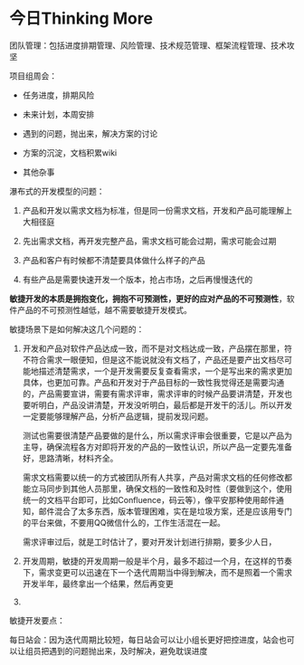 # 今日Thinking More



团队管理：包括进度排期管理、风险管理、技术规范管理、框架流程管理、技术攻坚



项目组周会：

* 任务进度，排期风险
* 未来计划，本周安排

* 遇到的问题，抛出来，解决方案的讨论

* 方案的沉淀，文档积累wiki

* 其他杂事



瀑布式的开发模型的问题：

1. 产品和开发以需求文档为标准，但是同一份需求文档，开发和产品可能理解上大相径庭

2. 先出需求文档，再开发完整产品，需求文档可能会过期，需求可能会过期

3. 产品和客户有时候都不清楚要具体做什么样子的产品
4. 有些产品是需要快速开发一个版本，抢占市场，之后再慢慢迭代的



**敏捷开发的本质是拥抱变化，拥抱不可预测性，更好的应对产品的不可预测性**，软件产品的不可预测性越低，越不需要敏捷开发模式。



敏捷场景下是如何解决这几个问题的：

1. 开发和产品对软件产品达成一致，而不是对文档达成一致，产品摆在那里，符不符合需求一眼便知，但是这不能说就没有文档了，产品还是要产出文档尽可能地描述清楚需求，一个是开发需要反复查看需求，一个是写出来的需求更加具体，也更加可靠。产品和开发对于产品目标的一致性我觉得还是需要沟通的，产品需要宣讲，需要有需求评审，需求评审的时候产品要讲清楚，开发也要听明白，产品没讲清楚，开发没听明白，最后都是开发干的活儿。所以开发一定要能够理解产品，分析产品逻辑，提前发现问题。

   测试也需要很清楚产品要做的是什么，所以需求评审会很重要，它是以产品为主导，确保流程各方对即将开发的产品的一致性认识，所以产品一定要先准备好，思路清晰，材料齐全。

   需求文档需要以统一的方式被团队所有人共享，产品对需求文档的任何修改都能立马同步到其他人员那里，确保文档的一致性和及时性（要做到这个，使用统一的文档平台即可，比如Confluence，码云等），像平安那种使用邮件通知，邮件混合了太多东西，版本管理困难，实在是垃圾方案，还是应该用专门的平台来做，不要用QQ微信什么的，工作生活混在一起。

   需求评审过后，就是工时估计了，要对开发计划进行排期，要多少人日，

2. 开发周期，敏捷的开发周期一般是半个月，最多不超过一个月，在这样的节奏下，需求变更可以迅速在下一个迭代周期当中得到解决，而不是照着一个需求开发半年，最终拿出一个结果，然后再变更

3. 





敏捷开发要点：

每日站会：因为迭代周期比较短，每日站会可以让小组长更好把控进度，站会也可以让组员把遇到的问题抛出来，及时解决，避免耽误进度







